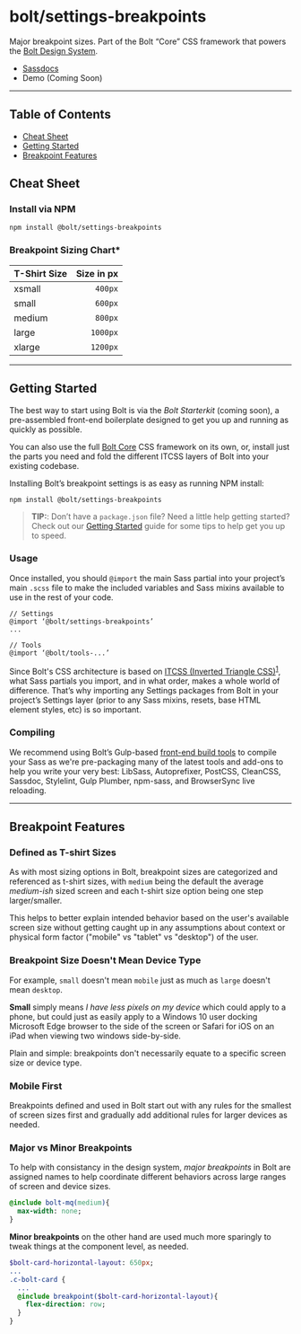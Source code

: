 # bolt/settings-breakpoints
Major breakpoint sizes. Part of the Bolt “Core” CSS framework that powers the [Bolt Design System](https://www.boltdesignsystem.com).

- [Sassdocs](http://localhost:3000/docs/#settings:breakpoints)
- Demo (Coming Soon)

- - - -
## Table of Contents
- [Cheat Sheet](#cheatsheet)
- [Getting Started](#gettingstarted)
- [Breakpoint Features](#breakpointfeatures)

## Cheat Sheet
### Install via NPM
```
npm install @bolt/settings-breakpoints
```

### Breakpoint Sizing Chart*

| T-Shirt Size  | Size in px |
| :------------ | ---------: |
| xsmall        | `400px`    |
| small         | `600px`    |
| medium        | `800px`    |
| large         | `1000px`   |
| xlarge        | `1200px`   |

- - - -

## Getting Started
The best way to start using Bolt is via the *Bolt Starterkit* (coming soon), a pre-assembled front-end boilerplate designed to get you up and running as quickly as possible.

You can also use the full [Bolt Core](https://www.npmjs.com/package/@bolt/core) CSS framework on its own, or, install just the parts you need and fold the different ITCSS layers of Bolt into your existing codebase.

Installing Bolt’s breakpoint settings is as easy as running NPM install:

```
npm install @bolt/settings-breakpoints
```

> **TIP:**: Don’t have a `package.json` file? Need a little help getting started? Check out our [Getting Started](https://www.boltdesignsystem.com/getting-started) guide for some tips to help get you up to speed.

### Usage
Once installed, you should  `@import`  the main Sass partial into your project’s main `.scss` file to make the included variables and Sass mixins available to use in the rest of your code.

```
// Settings
@import ‘@bolt/settings-breakpoints’
...

// Tools
@import ‘@bolt/tools-...’
```


Since Bolt's CSS architecture is based on [ITCSS (Inverted Triangle CSS)](http://www.creativebloq.com/web-design/manage-large-css-projects-itcss-101517528)<sup>[1](#1-learn-more-about-itcss)</sup>, what Sass partials you import, and in what order, makes a whole world of difference. That’s why importing any Settings packages from Bolt in your project’s Settings layer (prior to any Sass mixins, resets, base HTML element styles, etc) is so important.

### Compiling
We recommend using Bolt’s Gulp-based [front-end build tools](https://www.npmjs.com/package/@bolt/build-tools) to compile your Sass as we're pre-packaging many of the latest tools and add-ons to help you write your very best: LibSass, Autoprefixer, PostCSS, CleanCSS, Sassdoc, Stylelint, Gulp Plumber, npm-sass, and BrowserSync live reloading.
- - - -

## Breakpoint Features

### Defined as T-shirt Sizes
As with most sizing options in Bolt, breakpoint sizes are categorized and referenced as t-shirt sizes, with `medium` being the default the average *medium-ish* sized screen and each t-shirt size option being one step larger/smaller.

This helps to better explain intended behavior based on the user's available screen size without getting caught up in any assumptions about context or physical form factor ("mobile" vs "tablet" vs "desktop") of the user.

### Breakpoint Size Doesn't Mean Device Type
For example, `small` doesn't mean `mobile` just as much as `large` doesn't mean `desktop`.

**Small** simply means *I have less pixels on my device* which could apply to a phone, but could just as easily apply  to a Windows 10 user docking Microsoft Edge browser to the side of the screen or Safari for iOS on an iPad when viewing two windows side-by-side.

Plain and simple: breakpoints don't necessarily equate to a specific screen size or device type.


### Mobile First
Breakpoints defined and used in Bolt start out with any rules for the smallest of screen sizes first and gradually add additional rules for larger devices as needed.

### Major vs Minor Breakpoints
To help with consistancy in the design system, *major breakpoints* in Bolt are assigned names to help coordinate different behaviors across large ranges of screen and device sizes.

```Sass
@include bolt-mq(medium){
  max-width: none;
}
```

**Minor breakpoints** on the other hand are used much more sparingly to tweak things at the component level, as needed.
```Sass
$bolt-card-horizontal-layout: 650px;
...
.c-bolt-card {
  ...
  @include breakpoint($bolt-card-horizontal-layout){
    flex-direction: row;
  }
}
```
